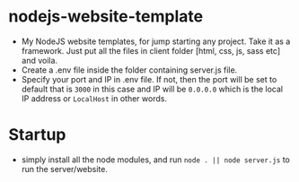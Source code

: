 # nodejs-website-template
* My NodeJS website templates, for jump starting any project. Take it as a framework. Just put all the files in client folder [html, css, js, sass etc] and voila.
* Create a .env file inside the folder containing server.js file.
* Specify your port and IP in .env file. If not, then the port will be set to default that is `3000` in this case and IP will be `0.0.0.0` which is the local IP address or `LocalHost` in other words.

# Startup
* simply install all the node modules, and run `node . || node server.js` to run the server/website.
